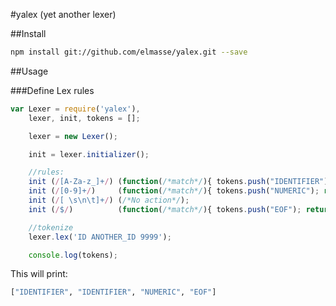 #yalex (yet another lexer)

##Install

````bash
npm install git://github.com/elmasse/yalex.git --save
````

##Usage

###Define Lex rules

````js
var Lexer = require('yalex'),
    lexer, init, tokens = [];

    lexer = new Lexer();

    init = lexer.initializer();

    //rules:
    init (/[A-Za-z_]+/) (function(/*match*/){ tokens.push("IDENTIFIER"); return this.next();});
    init (/[0-9]+/)     (function(/*match*/){ tokens.push("NUMERIC"); return this.next();});
    init (/[ \s\n\t]+/) (/*No action*/);
    init (/$/)          (function(/*match*/){ tokens.push("EOF"); return null;});

    //tokenize
    lexer.lex('ID ANOTHER_ID 9999');

    console.log(tokens);
````

This will print:

````bash
["IDENTIFIER", "IDENTIFIER", "NUMERIC", "EOF"]
````
